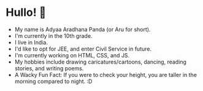# Hullo! 👋
- My name is Adyaa Aradhana Panda (or Aru for short). 
- I'm currently in the 10th grade.
- I live in India.
- I'd like to opt for JEE, and enter Civil Service in future.
- I'm currently working on HTML, CSS, and JS.
- My hobbies include drawing caricatures/cartoons, dancing, reading stories, and writing poems.
- A Wacky Fun Fact: If you were to check your height, you are taller in the morning compared to night. :D
